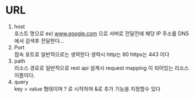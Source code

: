 # URL
1. host  
호스트 명으로 ex) www.google.com 으로 서버로 전달전에 해당 IP 주소를 DNS 에서 검색후 전달한다...
2. Port  
접속 포트로 일반적으로는 생략한다 생략시 http는 80 https는 443 이다 
3. path  
리소스 경로로 일반적으로 rest api 설계시 request mapping 이 되어있는 리소스 이름이다.
4. query  
key = value 형태이며 ? 로 시작하며 &로 추가 기능을 지정할수 있다